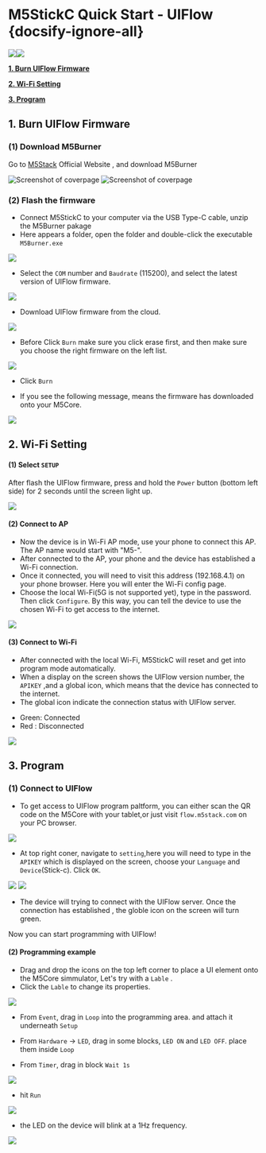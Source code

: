 # M5StickC Quick Start - UIFlow {docsify-ignore-all}

<img src="assets/img/getting_started_pics/m5stickc/m5stickc_06.png"><img src="assets/img/uiflow-logo.png">

**[1. Burn UIFlow Firmware](#_1-Burn-UIFlow-Firmware)**

**[2. Wi-Fi Setting](#_2-Wi-Fi-Setting)**

**[3. Program](#_3-Program)**

## 1. Burn UIFlow Firmware

### (1) Download M5Burner

Go to [M5Stack](http://www.m5stack.com/download) Official Website , and download M5Burner

<img src="assets/img/getting_started_pics/how_to_burn_firmware/download_M5Burner.png" alt="Screenshot of coverpage" title="Cover page">

<img src="assets/img/getting_started_pics/how_to_burn_firmware/download_M5Burner_02.png" alt="Screenshot of coverpage" title="Cover page">

### (2) Flash the firmware

- Connect M5StickC to your computer via the USB Type-C cable, unzip the M5Burner pakage
- Here appears a folder, open the folder and double-click the executable `M5Burner.exe`
<img src="assets/img/getting_started_pics/how_to_burn_firmware/m5burner_folder_01.jpg">

- Select the `COM` number and `Baudrate` (115200), and select the latest version of UIFlow firmware.

<img src="assets/img/getting_started_pics/how_to_burn_firmware/m5burner_com_bandrate_02.jpg">

- Download UIFlow firmware from the cloud.

<img src="assets/img/getting_started_pics/how_to_burn_firmware/M5burner_firmware_download_process_01.jpg">

- Before Click `Burn` make sure you click erase first, and then make sure you choose the right firmware on the left list.
<img src="assets/img/getting_started_pics/how_to_burn_firmware/m5buner_choose_firmware_stickc_01.jpg"> 


-  Click `Burn` 

- If you see the following message, means the firmware has downloaded onto your M5Core.

<img src="assets/img/getting_started_pics/how_to_burn_firmware/m5burner_flash_finish_01.jpg">

## 2. Wi-Fi Setting

#### (1) Select `SETUP`

After flash the UIFlow firmware, press and hold the `Power` button (bottom left side) for 2 seconds until the screen light up.

<img src="assets/img/getting_started_pics/m5stickc/qs_uiflow/qs_uiflow_03.png">


#### (2) Connect to AP

- Now the device is in Wi-Fi AP mode, use your phone to connect this AP. The AP name would start with "M5-". 
- After connected to the AP, your phone and the device has established a Wi-Fi connection.
- Once it connected, you will need to visit this address (192.168.4.1) on your phone browser. Here you will enter the Wi-Fi config page.
- Choose the local Wi-Fi(5G is not supported yet), type in the password. Then click `Configure`. By this way, you can tell the device to use the chosen Wi-Fi to get access to the internet.

<img src="assets/img/getting_started_pics/m5stickc/qs_uiflow/qs_uiflow_04.png">

#### (3) Connect to Wi-Fi

- After connected with the local Wi-Fi, M5StickC will reset and get into program mode automatically. 
- When a display on the screen shows the UIFlow version number, the `APIKEY` ,and a global icon, which means that the device has connected to the internet.
- The global icon indicate the connection status with UIFlow server.
* Green: Connected
* Red : Disconnected

<img src="assets/img/getting_started_pics/m5stickc/qs_uiflow/qs_uiflow_05.png">

## 3. Program

### (1) Connect to UIFlow

- To get access to UIFlow program paltform, you can either scan the QR code on the M5Core with your tablet,or just visit `flow.m5stack.com` on your PC browser.

<img src="assets/img/getting_started_pics/m5stickc/qs_uiflow/qs_uiflow_06.png">

- At top right coner, navigate to `setting`,here you will need to type in the `APIKEY` which is displayed on the screen, choose your `Language` and `Device`(Stick-c). Click `OK`. 

<img src="assets/img/getting_started_pics/m5stack_core/get_started_with_uiflow/click_for_apikey.png">

<img src="assets/img/getting_started_pics/m5stickc/qs_uiflow/qs_uiflow_07.png">

- The device will trying to connect with the UIFlow server. Once the connection has established , the globle icon on the screen will turn green.

Now you can start programming with UIFlow!

#### (2) Programming example

- Drag and drop the icons on the top left corner to place a UI element onto the M5Core simmulator, Let's try with a `Lable` .
- Click the `Lable` to change its properties.

<img src="assets/img/getting_started_pics/m5stickc/qs_uiflow/qs_uiflow_10.png">

- From `Event`, drag in `Loop` into the programming area. and attach it underneath `Setup` 

- From `Hardware` -> `LED`, drag in some blocks, `LED ON` and `LED OFF`. place them inside `Loop` 

- From `Timer`, drag in block `Wait 1s`

<img src="assets/img/getting_started_pics/m5stickc/qs_uiflow/qs_uiflow_13.png">

- hit `Run`
   

<img src="assets/img/getting_started_pics/m5stickc/qs_uiflow/qs_uiflow_16.png">

- the LED on the device will blink at a 1Hz frequency.
<img src="assets/img/getting_started_pics/m5stickc/qs_uiflow/qs_uiflow_14.png">


<!--
## Example

>Click and download [example](https://github.com/m5stack/M5-ProductExampleCodes/tree/master/Core/M5Stick/UIFlow). And open this example code in UIFlow, then run it. Program phenomenon: White squares will scroll back and forth on the screen.

<img src="assets/img/product_pics/core/minicore/m5stick/example/example_core_m5stick_02.png" width=50% height=50%><img src="assets/img/product_pics/core/minicore/m5stick/example/example_core_m5stick_03.png" width=50% height=50%>

### Note

>the resolution of stick screen is **64x128**, so if you want to drag a graph at [WebIDE](http://flow.m5stack.com/) to display on stick screen, it's better for you to drag it within a certain range shown as following figure.(Currently only supports the display of rectangular patterns, as well as labels.)

<img src="assets/img/product_pics/core/minicore/m5stick/example/example_core_m5stick_01.png" width=50% height=50%>

## Related Video

**UIFlow introduce**

<video width="500" height="315" controls>
    <source src="https://m5stack.oss-cn-shenzhen.aliyuncs.com/video/%E6%95%99%E7%A8%8B/UIFlow%20Tutorials/A3%20-%20UIflow%20Tutorial%201.mp4" type="video/mp4">
</video>

**UIFlow quick start (Mac & Linux)**

<video width="500" height="315" controls>
    <source src="https://m5stack.oss-cn-shenzhen.aliyuncs.com/video/LukeVideo/Getting%20started%20with%20UI%20flow%20(Mac_Linux).mp4" type="video/mp4">
</video> -->
